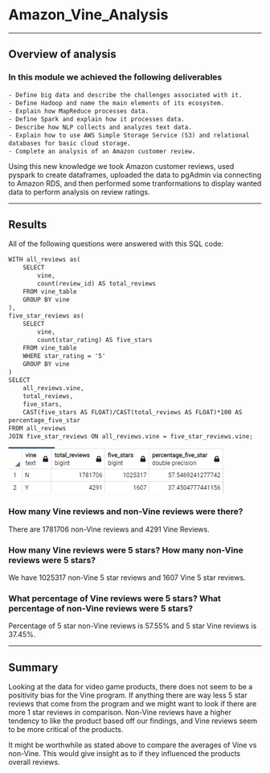 # Amazon_Vine_Analysis

---

## Overview of analysis

### In this module we achieved the following deliverables
    - Define big data and describe the challenges associated with it.
    - Define Hadoop and name the main elements of its ecosystem.
    - Explain how MapReduce processes data.
    - Define Spark and explain how it processes data.
    - Describe how NLP collects and analyzes text data.
    - Explain how to use AWS Simple Storage Service (S3) and relational databases for basic cloud storage.
    - Complete an analysis of an Amazon customer review.

Using this new knowledge we took Amazon customer reviews, used pyspark to create dataframes, uploaded the data to pgAdmin via connecting to Amazon RDS, and then performed some tranformations to display wanted data to perform analysis on review ratings.  

---

## Results

All of the following questions were answered with this SQL code:

```
WITH all_reviews as(
    SELECT
        vine, 
        count(review_id) AS total_reviews
    FROM vine_table
	GROUP BY vine
),
five_star_reviews as(
	SELECT
        vine, 
        count(star_rating) AS five_stars
    FROM vine_table
	WHERE star_rating = '5'
	GROUP BY vine
)
SELECT
	all_reviews.vine,
    total_reviews,
    five_stars,
    CAST(five_stars AS FLOAT)/CAST(total_reviews AS FLOAT)*100 AS percentage_five_star
FROM all_reviews
JOIN five_star_reviews ON all_reviews.vine = five_star_reviews.vine;
```
![alt_text](vine_vs_nonvine.jpg)

### How many Vine reviews and non-Vine reviews were there?
There are 1781706 non-Vine reviews and 4291 Vine Reviews.

### How many Vine reviews were 5 stars? How many non-Vine reviews were 5 stars?
We have 1025317 non-Vine 5 star reviews and 1607 Vine 5 star reviews.

### What percentage of Vine reviews were 5 stars? What percentage of non-Vine reviews were 5 stars?
Percentage of 5 star non-Vine reviews is 57.55% and 5 star Vine reviews is 37.45%.


---

## Summary

Looking at the data for video game products, there does not seem to be a positivity bias for the Vine program. If anything there are way less 5 star reviews that come from the program and we might want to look if there are more 1 star reviews in comparison. Non-Vine reviews have a higher tendency to like the product based off our findings, and Vine reviews seem to be more critical of the products. 

It might be worthwhile as stated above to compare the averages of Vine vs non-Vine. This would give insight as to if they influenced the products overall reviews. 